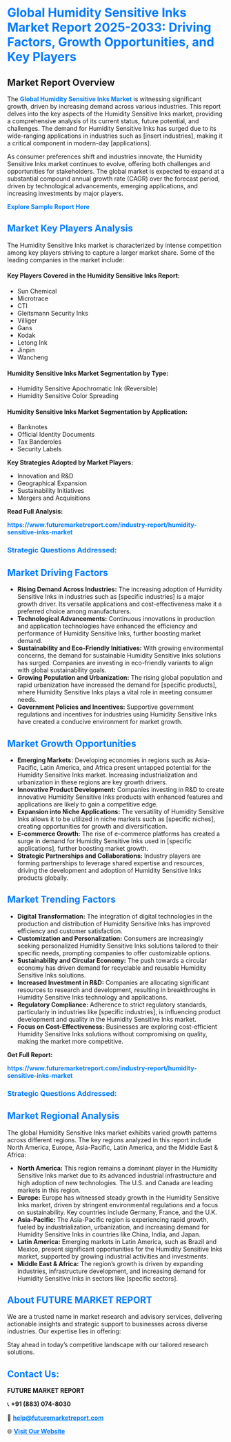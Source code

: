 <h1 style="color: #007BFF;">Global Humidity Sensitive Inks Market Report 2025-2033: Driving Factors, Growth Opportunities, and Key Players</h1>

<section id="overview">
<h2>Market Report Overview</h2>
<p>The <a href="https://www.futuremarketreport.com/industry-report/humidity-sensitive-inks-market" style="color: #007BFF; text-decoration: none;"><strong>Global Humidity Sensitive Inks Market</strong></a> is witnessing significant growth, driven by increasing demand across various industries. This report delves into the key aspects of the Humidity Sensitive Inks market, providing a comprehensive analysis of its current status, future potential, and challenges. The demand for Humidity Sensitive Inks has surged due to its wide-ranging applications in industries such as [insert industries], making it a critical component in modern-day [applications].</p>
<p>As consumer preferences shift and industries innovate, the Humidity Sensitive Inks market continues to evolve, offering both challenges and opportunities for stakeholders. The global market is expected to expand at a substantial compound annual growth rate (CAGR) over the forecast period, driven by technological advancements, emerging applications, and increasing investments by major players.</p>
</section>

<section id="overview">
<p><a href="https://www.futuremarketreport.com/request-sample/reportId=87635" style="color: #007BFF; text-decoration: none;"><strong>Explore Sample Report Here</strong></a></p>
</section>

<section id="key-players">
<h2 style="color: #007BFF;">Market Key Players Analysis</h2>
<p>The Humidity Sensitive Inks market is characterized by intense competition among key players striving to capture a larger market share. Some of the leading companies in the market include:</p>
<h4>Key Players Covered in the Humidity Sensitive Inks Report:</h4>
<ul><li>Sun Chemical</li><li>Microtrace</li><li>CTI</li><li>Gleitsmann Security Inks</li><li>Villiger</li><li>Gans</li><li>Kodak</li><li>Letong Ink</li><li>Jinpin</li><li>Wancheng</li></ul>
<h4>Humidity Sensitive Inks Market Segmentation by Type:</h4>
<ul><li>Humidity Sensitive Apochromatic Ink (Reversible)</li><li>Humidity Sensitive Color Spreading</li></ul>

<h4>Humidity Sensitive Inks Market Segmentation by Application:</h4>
<ul><li>Banknotes</li><li>Official Identity Documents</li><li>Tax Banderoles</li><li>Security Labels</li></ul>
<p><strong>Key Strategies Adopted by Market Players:</strong></p>
<ul>
<li>Innovation and R&D</li>
<li>Geographical Expansion</li>
<li>Sustainability Initiatives</li>
<li>Mergers and Acquisitions</li>
</ul>
</section>

<section>
<p><strong>Read Full Analysis: </strong></p><a href="https://www.futuremarketreport.com/industry-report/humidity-sensitive-inks-market" style="color: #007BFF; text-decoration: none;"><strong>https://www.futuremarketreport.com/industry-report/humidity-sensitive-inks-market</strong></a>
<h3 style="color: #007BFF;">Strategic Questions Addressed:</h3>
</section>

<section id="driving-factors">
<h2 style="color: #007BFF;">Market Driving Factors</h2>
<ul>
<li><strong>Rising Demand Across Industries:</strong> The increasing adoption of Humidity Sensitive Inks in industries such as [specific industries] is a major growth driver. Its versatile applications and cost-effectiveness make it a preferred choice among manufacturers.</li>
<li><strong>Technological Advancements:</strong> Continuous innovations in production and application technologies have enhanced the efficiency and performance of Humidity Sensitive Inks, further boosting market demand.</li>
<li><strong>Sustainability and Eco-Friendly Initiatives:</strong> With growing environmental concerns, the demand for sustainable Humidity Sensitive Inks solutions has surged. Companies are investing in eco-friendly variants to align with global sustainability goals.</li>
<li><strong>Growing Population and Urbanization:</strong> The rising global population and rapid urbanization have increased the demand for [specific products], where Humidity Sensitive Inks plays a vital role in meeting consumer needs.</li>
<li><strong>Government Policies and Incentives:</strong> Supportive government regulations and incentives for industries using Humidity Sensitive Inks have created a conducive environment for market growth.</li>
</ul>
</section>

<section id="growth-opportunities">
<h2 style="color: #007BFF;">Market Growth Opportunities</h2>
<ul>
<li><strong>Emerging Markets:</strong> Developing economies in regions such as Asia-Pacific, Latin America, and Africa present untapped potential for the Humidity Sensitive Inks market. Increasing industrialization and urbanization in these regions are key growth drivers.</li>
<li><strong>Innovative Product Development:</strong> Companies investing in R&D to create innovative Humidity Sensitive Inks products with enhanced features and applications are likely to gain a competitive edge.</li>
<li><strong>Expansion into Niche Applications:</strong> The versatility of Humidity Sensitive Inks allows it to be utilized in niche markets such as [specific niches], creating opportunities for growth and diversification.</li>
<li><strong>E-commerce Growth:</strong> The rise of e-commerce platforms has created a surge in demand for Humidity Sensitive Inks used in [specific applications], further boosting market growth.</li>
<li><strong>Strategic Partnerships and Collaborations:</strong> Industry players are forming partnerships to leverage shared expertise and resources, driving the development and adoption of Humidity Sensitive Inks products globally.</li>
</ul>
</section>

<section id="trending-factors">
<h2 style="color: #007BFF;">Market Trending Factors</h2>
<ul>
<li><strong>Digital Transformation:</strong> The integration of digital technologies in the production and distribution of Humidity Sensitive Inks has improved efficiency and customer satisfaction.</li>
<li><strong>Customization and Personalization:</strong> Consumers are increasingly seeking personalized Humidity Sensitive Inks solutions tailored to their specific needs, prompting companies to offer customizable options.</li>
<li><strong>Sustainability and Circular Economy:</strong> The push towards a circular economy has driven demand for recyclable and reusable Humidity Sensitive Inks solutions.</li>
<li><strong>Increased Investment in R&D:</strong> Companies are allocating significant resources to research and development, resulting in breakthroughs in Humidity Sensitive Inks technology and applications.</li>
<li><strong>Regulatory Compliance:</strong> Adherence to strict regulatory standards, particularly in industries like [specific industries], is influencing product development and quality in the Humidity Sensitive Inks market.</li>
<li><strong>Focus on Cost-Effectiveness:</strong> Businesses are exploring cost-efficient Humidity Sensitive Inks solutions without compromising on quality, making the market more competitive.</li>
</ul>
</section>

<section>
<p><strong>Get Full Report: </strong></p><a href="https://www.futuremarketreport.com/industry-report/humidity-sensitive-inks-market" style="color: #007BFF; text-decoration: none;"><strong>https://www.futuremarketreport.com/industry-report/humidity-sensitive-inks-market</strong></a>
<h3 style="color: #007BFF;">Strategic Questions Addressed:</h3>
</section>


<section id="regional-analysis">
<h2 style="color: #007BFF;">Market Regional Analysis</h2>
<p>The global Humidity Sensitive Inks market exhibits varied growth patterns across different regions. The key regions analyzed in this report include North America, Europe, Asia-Pacific, Latin America, and the Middle East & Africa:</p>
<ul>
<li><strong>North America:</strong> This region remains a dominant player in the Humidity Sensitive Inks market due to its advanced industrial infrastructure and high adoption of new technologies. The U.S. and Canada are leading markets in this region.</li>
<li><strong>Europe:</strong> Europe has witnessed steady growth in the Humidity Sensitive Inks market, driven by stringent environmental regulations and a focus on sustainability. Key countries include Germany, France, and the U.K.</li>
<li><strong>Asia-Pacific:</strong> The Asia-Pacific region is experiencing rapid growth, fueled by industrialization, urbanization, and increasing demand for Humidity Sensitive Inks in countries like China, India, and Japan.</li>
<li><strong>Latin America:</strong> Emerging markets in Latin America, such as Brazil and Mexico, present significant opportunities for the Humidity Sensitive Inks market, supported by growing industrial activities and investments.</li>
<li><strong>Middle East & Africa:</strong> The region’s growth is driven by expanding industries, infrastructure development, and increasing demand for Humidity Sensitive Inks in sectors like [specific sectors].</li>
</ul>
</section>

<footer>
<h2 style="color: #007BFF;">About FUTURE MARKET REPORT</h2>
<p>We are a trusted name in market research and advisory services, delivering actionable insights and strategic support to businesses across diverse industries. Our expertise lies in offering:</p>

<p>Stay ahead in today’s competitive landscape with our tailored research solutions.</p>

<h2 style="color: #007BFF;">Contact Us:</h2>
<p><strong>FUTURE MARKET REPORT</strong></p>
<p>📞 <strong>+91 (883) 074-8030</strong></p>
<p>📧 <strong><a href="mailto:help@futuremarketreport.com" style="color: #007BFF;">help@futuremarketreport.com</a></strong></p>
<p>🌐 <strong><a href="https://www.futuremarketreport.com/" style="color: #007BFF;">Visit Our Website</a></strong></p>
</footer>